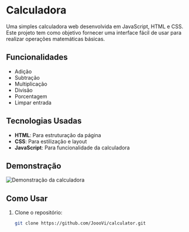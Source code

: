 # Calculadora

Uma simples calculadora web desenvolvida em JavaScript, HTML e CSS. Este projeto tem como objetivo fornecer uma interface fácil de usar para realizar operações matemáticas básicas.

## Funcionalidades

- Adição
- Subtração
- Multiplicação
- Divisão
- Porcentagem
- Limpar entrada

## Tecnologias Usadas

- **HTML**: Para estruturação da página
- **CSS**: Para estilização e layout
- **JavaScript**: Para funcionalidade da calculadora

## Demonstração

![Demonstração da calculadora](https://media.discordapp.net/attachments/1186383513314926603/1296219509073383505/image.png?ex=67117dfd&is=67102c7d&hm=898542b595c59682d52fb06c634d34e7d032c24ca9fb4338d09e4a14b67774ed&=&format=webp&quality=lossless)

## Como Usar

1. Clone o repositório:
   ```bash
   git clone https://github.com/JoooVi/calculator.git
